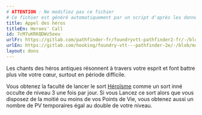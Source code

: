 ```yaml
---
# ATTENTION : Ne modifiez pas ce fichier
# Ce fichier est généré automatiquement par un script d'après les données du module Foundry VTT officiel et de sa traduction
title: Appel des héros
titleEn: Heroes' Call
id: 7cM7uKRKQDWz5eeu
urlFr: https://gitlab.com/pathfinder-fr/foundryvtt-pathfinder2-fr/-/blob/master/data/feats/7cM7uKRKQDWz5eeu.htm
urlEn: https://gitlab.com/hooking/foundry-vtt---pathfinder-2e/-/blob/master/packs/data/feats.db/heroes--call.json
layout: dons
---
```

Les chants des héros antiques résonnent à travers votre esprit et font battre plus vite votre cœur, surtout en période difficile.

Vous obtenez la faculté de lancer le sort [Héroïsme](../sorts/héroïsme.html) comme un sort inné occulte de niveau 3 une fois par jour. Si vous Lancez ce sort alors que vous disposez de la moitié ou moins de vos Points de Vie, vous obtenez aussi un nombre de PV temporaires égal au double de votre niveau.
